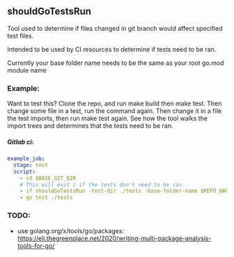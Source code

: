 ## shouldGoTestsRun

Tool used to determine if files changed in git branch would affect specified test files. 

Intended to be used by CI resources to determine if tests need to be ran.

Currently your base folder name needs to be the same as your root go.mod module name

### Example:
Want to test this? Clone the repo, and run make build then make test.
Then change some file in a test, run the command again. Then change it in a file the test imports, then run make test again. See how the tool walks the import trees and determines that the tests need to be ran.

##### Gitlab ci:

```yaml
example_job:
  stage: test
  script:
    - cd $BASE_GIT_DIR
    # This will exit 1 if the tests don't need to be ran
    - if shouldGoTestsRun -test-dir ./tests -base-folder-name $REPO_NAME -comparison-branch-name origin/master; then exit 0; fi
    - go test ./tests 
```

### TODO:
- use golang.org/x/tools/go/packages: https://eli.thegreenplace.net/2020/writing-multi-package-analysis-tools-for-go/
